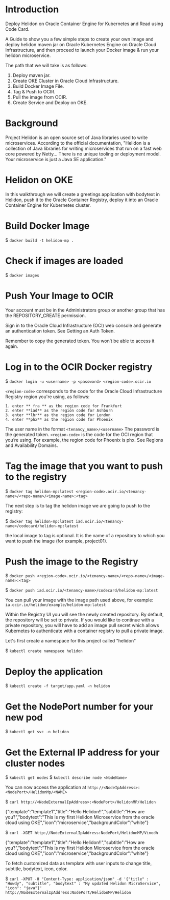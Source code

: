# Introduction

Deploy Helidon on Oracle Container Engine for Kubernetes and Read using Code Card.

A Guide to show you a few simple steps to create your own image and deploy helidon maven jar on Oracle Kubernetes Engine on Oracle Cloud Infrastructure, and then proceed to launch your Docker image & run your helidon microservice. 

The path that we will take is as follows:

1. Deploy maven jar.
2. Create OKE Cluster in Oracle Cloud Infrastructure.
3. Build Docker Image File.
4. Tag & Push to OCIR.
5. Pull the image from OCIR.
6. Create Service and Deploy on OKE.

# Background
Project Helidon is an open source set of Java libraries used to write microservices. According to the official documentation, "Helidon is a collection of Java libraries for writing microservices that run on a fast web core powered by Netty... There is no unique tooling or deployment model. Your microservice is just a Java SE application."

# Helidon on OKE
In this walkthrough we will create a greetings application with bodytext in Helidon, push it to the Oracle Container Registry, deploy it into an Oracle Container Engine for Kubernetes cluster. 
 
# Build Docker Image
$ `docker build -t helidon-mp .`

# Check if images are loaded
$ `docker images`

# Push Your Image to OCIR
Your account must be in the Administrators group or another group that has the REPOSITORY_CREATE permission.

Sign in to the Oracle Cloud Infrastructure (OCI) web console and generate an authentication token. See Getting an Auth Token.

Remember to copy the generated token. You won’t be able to access it again.

# Log in to the OCIR Docker registry
$ `docker login -u <username> -p <password> <region-code>.ocir.io`
	   
`<region-code>` corresponds to the code for the Oracle Cloud Infrastructure Registry region you're using, as follows:

	1. enter ** fra ** as the region code for Frankfurt
	2. enter **iad** as the region code for Ashburn
	3. enter **lhr** as the region code for London
	4. enter **phx** as the region code for Phoenix

The user name in the format `<tenancy_name>/<username>`
The password is the generated token.
`<region-code>` is the code for the OCI region that you’re using. For example, the region code for Phoenix is phx. See Regions and Availability Domains.

# Tag the image that you want to push to the registry
$ `docker tag helidon-mp:latest <region-code>.ocir.io/<tenancy-name>/<repo-name>/<image-name>:<tag>`
	   
The next step is to tag the helidon image we are going to push to the registry:

$ `docker tag helidon-mp:latest iad.ocir.io/<tenancy-name>/codecard/helidon-mp:latest`

the local image to tag <repo-name> is optional. It is the name of a repository to which you want to push the image (for example, project01).

# Push the image to the Registry

$ `docker push <region-code>.ocir.io/<tenancy-name>/<repo-name>/<image-name>:<tag>`

$ `docker push iad.ocir.io/<tenancy-name>/codecard/helidon-mp:latest`

You can pull your image with the image path used above, for example:  `ia.ocir.io/helidon/example/helidon-mp:latest`

Within the Registry UI you will see the newly created repository. By default, the repository will be set to private. If you would like to continue with a private repository, you will have to add an image pull secret which allows Kubernetes to authenticate with a container registry to pull a private image. 

Let's first create a namespace for this project called "helidon" 

$ `kubectl create namespace helidon`

# Deploy the application

$ `kubectl create -f target/app.yaml -n helidon`

# Get the NodePort number for your new pod

$ `kubectl get svc -n helidon`

# Get the External IP address for your cluster nodes

$ `kubectl get nodes`
$ `kubectl describe node <NodeName>`

You can now access the application at `http://<NodeIpAddress>:<NodePort>/HelidonMp/<NAME>`

$ `curl http://<NodeExternalIpAddress>:<NodePort>/HelidonMP/Helidon`

{"template":"template1","title":"Hello Helidon!!","subtitle":"How are you?","bodytext":"This is my first Helidon Microservice from the oracle cloud using OKE","icon":"microservice","backgroundColor":"white"}

$ `curl -XGET http://NodeExternalIpAddress:NodePort/HelidonMP/Vinodh`

{"template":"template1","title":"Hello Helidon!!","subtitle":"How are you?","bodytext":"This is my first Helidon Microservice from the oracle cloud using OKE","icon":"microservice","backgroundColor":"white"}

To fetch customized data as template with user inputs to change title, subtitle, bodytext, icon, color.

$ `curl -XPUT -H "Content-Type: application/json" -d '{"title" : "Howdy", "subtitle", "bodytext" : "My updated Helidon MicroService", "icon": "java"}' http://NodeExternalIpAddress:NodePort/HelidonMP/Helidon`
